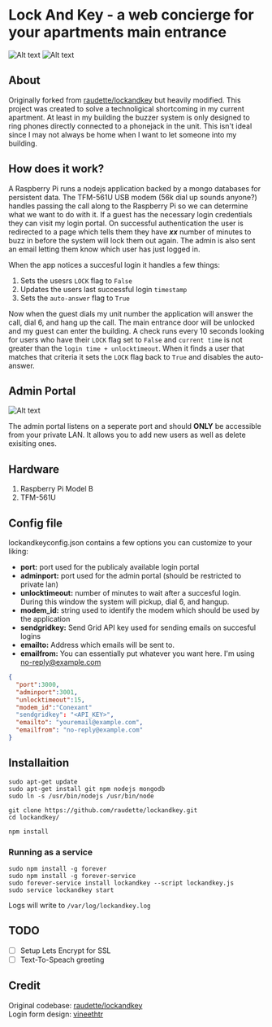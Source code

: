 # Lock And Key - a web concierge for your apartments main entrance
![Alt text](http://i.imgur.com/cjBl3mX.jpg "") ![Alt text](http://i.imgur.com/BqK13Bo.jpg "")

## About
Originally forked from [raudette/lockandkey](https://github.com/raudette/lockandkey) but heavily modified. This project was created to solve a technoligical shortcoming in my current apartment. At least in my building the buzzer system is only designed to ring phones directly connected to a phonejack in the unit. This isn't ideal since I may not always be home when I want to let someone into my building.

## How does it work?
A Raspberry Pi runs a nodejs application backed by a mongo databases for persistent data. The TFM-561U USB modem (56k dial up sounds anyone?) handles passing the call along to the Raspberry Pi so we can determine what we want to do with it. If a guest has the necessary login credentials they can visit my login portal. On successful authentication the user is redirected to a page which tells them they have **_xx_** number of minutes to buzz in before the system will lock them out again. The admin is also sent an email letting them know which user has just logged in.

When the app notices a succesful login it handles a few things:
1. Sets the usesrs `LOCK` flag to `False`
2. Updates the users last successful login `timestamp`
3. Sets the `auto-answer` flag to `True`

Now when the guest dials my unit number the application will answer the call, dial 6, and hang up the call. The main entrance door will be unlocked and my guest can enter the building. A check runs every 10 seconds looking for users who have their `LOCK` flag set to `False` and `current time` is not greater than the `login time + unlocktimeout`. When it finds a user that matches that criteria it sets the `LOCK` flag back to `True` and disables the auto-answer.

## Admin Portal
![Alt text](http://i.imgur.com/x8gUg9T.jpg "") 

The admin portal listens on a seperate port and should **ONLY** be accessible from your private LAN. It allows you to add new users as well as delete exisiting ones. 


## Hardware
1. Raspberry Pi Model B
2. TFM-561U

## Config file
lockandkeyconfig.json contains a few options you can customize to your liking: 
* **port:** port used for the publicaly available login portal
* **adminport:** port used for the admin portal (should be restricted to private lan)
* **unlocktimeout:** number of minutes to wait after a succesful login. During this window the system will pickup, dial 6, and hangup. 
* **modem_id:** string used to identify the modem which should be used by the application 
* **sendgridkey:** Send Grid API key used for sending emails on succesful logins
* **emailto:** Address which emails will be sent to.
* **emailfrom:** You can essentially put whatever you want here. I'm using no-reply@example.com
```json
{
  "port":3000,
  "adminport":3001,
  "unlocktimeout":15,
  "modem_id":"Conexant"
  "sendgridkey": "<API_KEY>",
  "emailto": "youremail@example.com",
  "emailfrom": "no-reply@example.com"
}
```

## Installaition
```
sudo apt-get update
sudo apt-get install git npm nodejs mongodb
sudo ln -s /usr/bin/nodejs /usr/bin/node

git clone https://github.com/raudette/lockandkey.git
cd lockandkey/

npm install
```

### Running as a service
```
sudo npm install -g forever
sudo npm install -g forever-service
sudo forever-service install lockandkey --script lockandkey.js
sudo service lockandkey start
```

Logs will write to `/var/log/lockandkey.log`

## TODO
- [ ] Setup Lets Encrypt for SSL
- [ ] Text-To-Speach greeting

## Credit
Original codebase: [raudette/lockandkey](https://github.com/raudette/lockandkey)  
Login form design: [vineethtr](http://codepen.io/vineethtr/pen/LAEyw)




